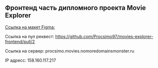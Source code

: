 ## Фронтенд часть дипломного проекта Movie Explorer

[Ссылка на макет Figma: ](https://www.figma.com/file/6FMWkB94wE7KTkcCgUXtnC/%D0%94%D0%B8%D0%BF%D0%BB%D0%BE%D0%BC%D0%BD%D1%8B%D0%B9-%D0%BF%D1%80%D0%BE%D0%B5%D0%BA%D1%82?type=design&node-id=1-2798&mode=design&t=NRCaszjXqoK6AlVU-0)

Ссылка на пул реквест: https://github.com/Procsimo97/movies-explorer-frontend/pull/2

Ссылка на сервер: procsimo.movies.nomoredomainsmonster.ru

IP адресс: 158.160.117.217
